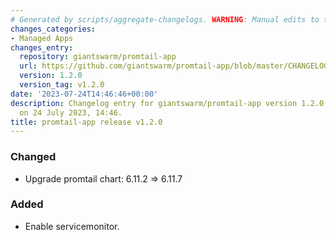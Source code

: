 ```yaml
---
# Generated by scripts/aggregate-changelogs. WARNING: Manual edits to this files will be overwritten.
changes_categories:
- Managed Apps
changes_entry:
  repository: giantswarm/promtail-app
  url: https://github.com/giantswarm/promtail-app/blob/master/CHANGELOG.md#120---2023-07-24
  version: 1.2.0
  version_tag: v1.2.0
date: '2023-07-24T14:46:46+00:00'
description: Changelog entry for giantswarm/promtail-app version 1.2.0, published
  on 24 July 2023, 14:46.
title: promtail-app release v1.2.0
---
```


### Changed
- Upgrade promtail chart: 6.11.2 => 6.11.7
### Added
- Enable servicemonitor.
